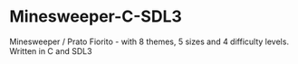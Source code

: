 # Minesweeper-C-SDL3
Minesweeper / Prato Fiorito - with 8 themes, 5 sizes and 4 difficulty levels. Written in C and SDL3
